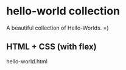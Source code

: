 # hello-world collection

A beautiful collection of Hello-Worlds. =)

## HTML + CSS (with flex)

hello-world.html

